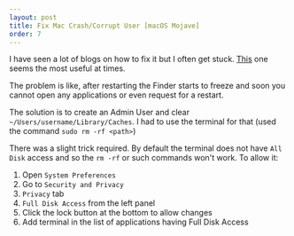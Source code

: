 ```yaml
---
layout: post
title: Fix Mac Crash/Corrupt User [macOS Mojave]
order: 7
---
```


I have seen a lot of blogs on how to fix it but I often get stuck. [This](https://appletoolbox.com/2016/07/fix-corrupt-user-accounts-macos/) one seems the most useful at times.

The problem is like, after restarting the Finder starts to freeze and soon you cannot open any applications or even request for a restart.

The solution is to create an Admin User and clear `~/Users/username/Library/Caches`. I had to use the terminal for that (used the command `sudo rm -rf <path>`)

There was a slight trick required. By default the terminal does not have `All Disk` access and so the `rm -rf` or such commands won't work. To allow it:

1. Open `System Preferences`
2. Go to `Security and Privacy`
3. `Privacy` tab
4. `Full Disk Access` from the left panel 
5. Click the lock button at the bottom to allow changes
6. Add terminal in the list of applications having Full Disk Access